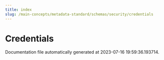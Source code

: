 ```yaml
---
title: index
slug: /main-concepts/metadata-standard/schemas/security/credentials
---
```


# Credentials

Documentation file automatically generated at 2023-07-16 19:59:36.193714.
